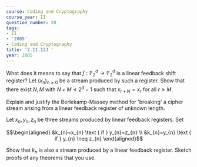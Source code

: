 ```yaml
---
course: Coding and Cryptography
course_year: II
question_number: 20
tags:
- II
- '2005'
- Coding and Cryptography
title: '2.II.12J '
year: 2005
---
```



What does it means to say that $f: \mathbb{F}_{2}^{d} \rightarrow \mathbb{F}_{2}^{d}$ is a linear feedback shift register? Let $\left(x_{n}\right)_{n \geqslant 0}$ be a stream produced by such a register. Show that there exist $N, M$ with $N+M \leqslant 2^{d}-1$ such that $x_{r+N}=x_{r}$ for all $r \geqslant M$.

Explain and justify the Berlekamp-Massey method for 'breaking' a cipher stream arising from a linear feedback register of unknown length.

Let $x_{n}, y_{n}, z_{n}$ be three streams produced by linear feedback registers. Set

$$\begin{aligned}
&k_{n}=x_{n} \text { if } y_{n}=z_{n} \\
&k_{n}=y_{n} \text { if } y_{n} \neq z_{n}
\end{aligned}$$

Show that $k_{n}$ is also a stream produced by a linear feedback register. Sketch proofs of any theorems that you use.